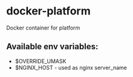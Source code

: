 # docker-platform
Docker container for platform

## Available env variables:
  - $OVERRIDE_UMASK
  - $NGINX_HOST - used as nginx server_name
